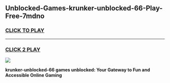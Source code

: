 
## Unblocked-Games-krunker-unblocked-66-Play-Free-7mdno
<h3>
<a href="https://premium76.site?title=krunker-unblocked-66&ref=19M">CLICK TO PLAY</a></h3>
<hr>

<h3>
<a href="https://premium76.site?title=krunker-unblocked-66&ref=19M">CLICK 2 PLAY</a>
  
</h3>

<a href="https://premium76.site?title=krunker-unblocked-66&ref=19M"><img src="https://clearcache.store/games.png"></a>


**krunker-unblocked-66 games unblocked: Your Gateway to Fun and Accessible Online Gaming**
